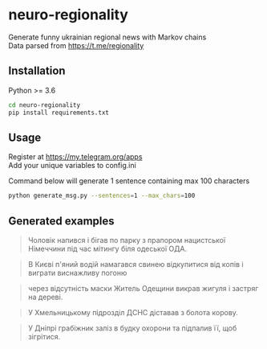 # neuro-regionality

Generate funny ukrainian regional news with Markov chains  
Data parsed from https://t.me/regionality

## Installation

Python >= 3.6

```sh
cd neuro-regionality
pip install requirements.txt
```
## Usage
Register at https://my.telegram.org/apps  
Add your unique variables to config.ini  
  
Command below will generate 1 sentence containing max 100 characters
```sh
python generate_msg.py --sentences=1 --max_chars=100
```
## Generated examples
> Чоловік напився і бігав по парку з прапором нацистської Німеччини під час мітингу біля одеської ОДА.


> В Києві п'яний водій намагався свинею відкупитися від копів і виграти виснажливу погоню


> через відсутність маски Житель Одещини викрав жигуля і застряг на дереві.


> У Хмельницькому підрозділ ДСНС діставав з болота корову.


> У Дніпрі грабіжник заліз в будку охорони та підпалив її, щоб зігрітися.
